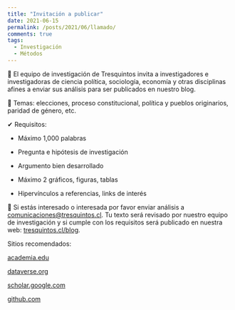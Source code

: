 ```yaml
---
title: "Invitación a publicar"
date: 2021-06-15
permalink: /posts/2021/06/llamado/
comments: true
tags:
  - Investigación
  - Métodos
---
```


📢 El equipo de investigación de Tresquintos invita a investigadores e investigadoras de ciencia política, sociología, economía y otras disciplinas afines a enviar sus análisis para ser publicados en nuestro blog. 


📝 Temas: elecciones, proceso constitucional, política y pueblos originarios, paridad de género, etc. 


✔ Requisitos:

  -	Máximo 1,000 palabras 

  -	Pregunta e hipótesis de investigación 

  -	Argumento bien desarrollado 

  -	Máximo 2 gráficos, figuras, tablas 

  -	Hipervínculos a referencias, links de interés 


🤖 Si estás interesado o interesada por favor enviar análisis a comunicaciones@tresquintos.cl. Tu texto será revisado por nuestro equipo de investigación y si cumple con los requisitos será publicado en nuestra web: [tresquintos.cl/blog](https://tresquintos.cl/blog/).  



Sitios recomendados: 

[academia.edu](https://www.academia.edu/)

[dataverse.org](https://dataverse.org/)

[scholar.google.com](https://scholar.google.com/)

[github.com](https://github.com/)
